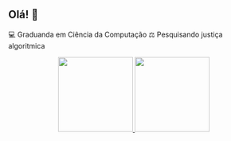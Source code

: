 ## Olá! 👋

💻 Graduanda em Ciência da Computação
⚖️ Pesquisando justiça algoritmica

<div align="center">
  <a href="https://github.com/cassiasilvaR">
  <img height="150em" src="https://github-readme-stats.vercel.app/api?username=cassiasilvaR&show_icons=true&theme=dracula&include_all_commits=true&count_private=true"/>
  <img height="150em" src="https://github-readme-stats.vercel.app/api/top-langs/?username=cassiasilvaR&layout=compact&langs_count=7&theme=dracula"/>
</div>  

